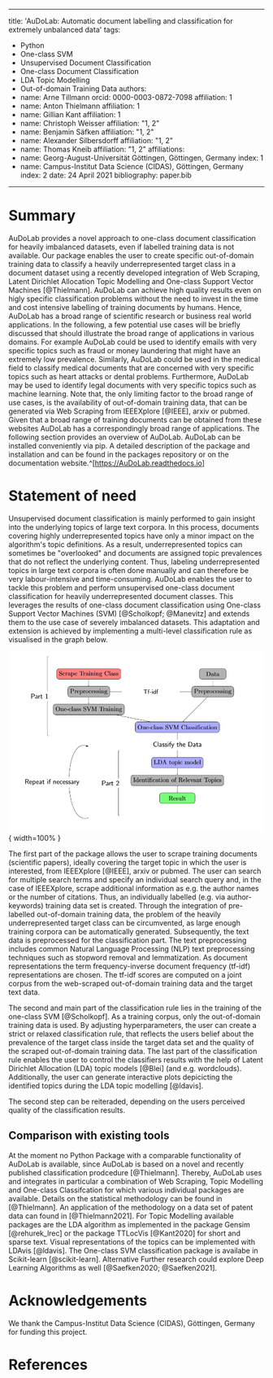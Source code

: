 
---
title: 'AuDoLab: Automatic document labelling and classification  for extremely unbalanced data'
tags:
  - Python
  - One-class SVM
  - Unsupervised Document Classification
  - One-class Document Classification
  - LDA Topic Modelling
  - Out-of-domain Training Data
authors:
  - name: Arne Tillmann
    orcid: 0000-0003-0872-7098
    affiliation: 1
  - name: Anton Thielmann
    affiliation: 1
  - name: Gillian Kant
    affiliation: 1
  - name: Christoph Weisser
    affiliation: "1, 2"
  - name: Benjamin Säfken
    affiliation: "1, 2"
  - name: Alexander Silbersdorff
    affiliation: "1, 2"
  - name: Thomas Kneib
    affiliation: "1, 2"
affiliations:
 - name: Georg-August-Universität Göttingen, Göttingen, Germany
   index: 1
 - name: Campus-Institut Data Science (CIDAS), Göttingen, Germany
   index: 2
date: 24 April 2021
bibliography: paper.bib
---

# Summary

AuDoLab provides a novel approach to one-class document classification for heavily imbalanced datasets, even if labelled training data is not available.
Our package enables the user to create specific out-of-domain training data to classify a heavily underrepresented target class
in a document dataset using a recently developed integration of Web Scraping, Latent Dirichlet Allocation Topic Modelling and One-class Support Vector Machines [@Thielmann]. AuDoLab can achieve high quality results even on higly specific classification problems without the need to invest in the time and cost intensive
labelling of training documents by humans. Hence, AuDoLab has a broad range of scientific research or business real world applications. In the following, a few potential use cases will be briefly discussed that should illustrate the broad range of applications in various domains. For example AuDoLab could be used to identify emails with very specific topics such as fraud or money laundering that might have an extremely low prevalence. Similarly, AuDoLab could be used in the medical field to classify medical documents that are concerned with very specific topics such as heart attacks or dental problems. Furthermore, AuDoLab may be used to identify legal documents with very specific topics such as machine learning. Note that, the only limiting factor to the broad range of use cases, is the availability of out-of-domain training data, that can be generated via Web Scraping from IEEEXplore [@IEEE], arxiv or pubmed. Given that a broad range of training documents can be obtained from these websites AuDoLab has a correspondingly broad range of applications. The following section provides an overview of AuDoLab. AuDoLab can be installed conveniently via pip. A detailed description of the package and installation and can be found in the packages repository or on the documentation website.^[https://AuDoLab.readthedocs.io]

# Statement of need

Unsupervised document classification is mainly performed to gain insight into the underlying topics of large text corpora.
In this process, documents covering highly underrepresented topics have only a minor impact on the algorithm's topic definitions. As a result, underrepresented topics can sometimes be "overlooked" and documents are assigned topic prevalences that do not reflect the underlying content.
Thus, labeling underrepresented topics in large text corpora is often done manually and can therefore be very labour-intensive and time-consuming.
AuDoLab enables the user to tackle this problem and perform unsupervised one-class document classification for heavily underrepresented document classes.
This leverages the results of one-class document classification using One-class Support Vector Machines (SVM) [@Scholkopf; @Manevitz] and extends them to the use case of severely imbalanced datasets.
This adaptation and extension is achieved by implementing a multi-level classification rule as visualised in the graph below.

![Classification Procedure.\label{fig:test2}](figures/tree.PNG){ width=100% }

The first part of the package allows the user to scrape training documents (scientific papers), ideally covering the target topic in which the user is interested, from IEEEXplore [@IEEE], arxiv or pubmed. The user can search for multiple search terms and specify an individual search query and, in the case of IEEEXplore, scrape additional information as e.g. the author names or the number of citations. Thus, an individually labelled (e.g. via author-keywords) training data set is created. Through the integration of pre-labelled out-of-domain training data, the problem of the heavily underrepresented target class can be circumvented, as large enough training corpora can be automatically generated.
Subsequently, the text data is preprocessed for the classification part. The text preprocessing includes common Natural Language Processing (NLP) text preprocessing techniques such as stopword removal and lemmatization.  As  document  representations  the  term  frequency-inverse  document  frequency  (tf-idf) representations are chosen. The tf-idf scores are computed on a joint corpus from the web-scraped out-of-domain training data and the target text data.

The second and main part of the classification rule lies in the training of the one-class SVM [@Scholkopf]. As a training corpus, only the out-of-domain training data is used.  By adjusting hyperparameters, the user can create a strict or relaxed classification rule, that reflects the users belief about the prevalence of the target class inside the target data set and the quality of the scraped out-of-domain training data. The last part of the classification rule enables the user to control the classifiers results with the help of Latent Dirichlet Allocation (LDA) topic models [@Blei] (and e.g. wordclouds). Additionally, the user can generate interactive plots depicicting the identified topics during the LDA topic modelling [@ldavis].

The second step can be reiteraded, depending on the users perceived quality of the classification results.

## Comparison with existing tools

At the moment no Python Package with a comparable functionality of AuDoLab is available, since AuDoLab is based on a novel and recently published classification prodcedure [@Thielmann].
Thereby, AuDoLab uses and integrates in particular a combination of Web Scraping, Topic Modelling and One-class Classifcation for which various individual packages are available. Details on the statistical methodology can be found in [@Thielmann]. An application of the methodology on a data set of patent data can found in [@Thielmann2021]. For Topic Modelling available packages are the LDA algorithm as implemented in the package Gensim [@rehurek_lrec] or the package TTLocVis [@Kant2020] for short and sparse text. Visual representations of the topics can be implemented with LDAvis [@ldavis]. The One-class SVM classification package is availabe in Scikit-learn [@scikit-learn]. Alternative  Further research could explore Deep Learning Algorithms as well [@Saefken2020; @Saefken2021].

# Acknowledgements

We thank the Campus-Institut Data Science (CIDAS), Göttingen, Germany for funding this project.

# References
